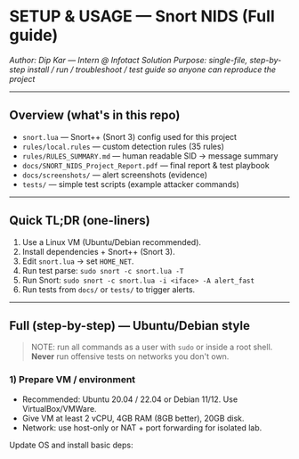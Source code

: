# SETUP & USAGE — Snort NIDS (Full guide)
*Author: Dip Kar — Intern @ Infotact Solution*
*Purpose: single-file, step-by-step install / run / troubleshoot / test guide so anyone can reproduce the project*

---

## Overview (what's in this repo)
- `snort.lua` — Snort++ (Snort 3) config used for this project
- `rules/local.rules` — custom detection rules (35 rules)
- `rules/RULES_SUMMARY.md` — human readable SID → message summary
- `docs/SNORT_NIDS_Project_Report.pdf` — final report & test playbook
- `docs/screenshots/` — alert screenshots (evidence)
- `tests/` — simple test scripts (example attacker commands)

---

## Quick TL;DR (one-liners)
1. Use a Linux VM (Ubuntu/Debian recommended).
2. Install dependencies + Snort++ (Snort 3).
3. Edit `snort.lua` → set `HOME_NET`.
4. Run test parse: `sudo snort -c snort.lua -T`
5. Run Snort: `sudo snort -c snort.lua -i <iface> -A alert_fast`
6. Run tests from `docs/` or `tests/` to trigger alerts.

---

## Full (step-by-step) — Ubuntu/Debian style

> NOTE: run all commands as a user with `sudo` or inside a root shell. **Never** run offensive tests on networks you don't own.

### 1) Prepare VM / environment
- Recommended: Ubuntu 20.04 / 22.04 or Debian 11/12. Use VirtualBox/VMWare.
- Give VM at least 2 vCPU, 4GB RAM (8GB better), 20GB disk.
- Network: use host-only or NAT + port forwarding for isolated lab.

Update OS and install basic deps:


